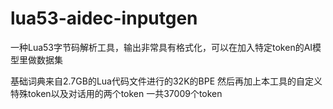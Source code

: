 # lua53-aidec-inputgen
一种Lua53字节码解析工具，输出非常具有格式化，可以在加入特定token的AI模型里做数据集

基础词典来自2.7GB的Lua代码文件进行的32K的BPE
然后再加上本工具的自定义特殊token以及对话用的两个token
一共37009个token
